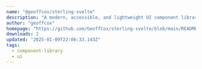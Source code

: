 ```yaml
---
name: "@geoffcox/sterling-svelte"
description: "A modern, accessible, and lightweight UI component library for Svelte."
author: "geoffcox"
homepage: "https://github.com/GeoffCox/sterling-svelte/blob/main/README.md"
downloads: 2
updated: "2025-01-09T22:06:33.143Z"
tags: 
  - component-library
  - ui
---
```

